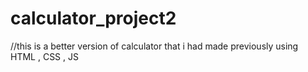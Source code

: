 # calculator_project2

//this is a better version of calculator that i had made previously using HTML , CSS , JS 
